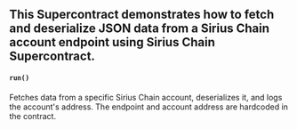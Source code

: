 ## This Supercontract demonstrates how to fetch and deserialize JSON data from a Sirius Chain account endpoint using Sirius Chain Supercontract.

#### ```run()```
Fetches data from a specific Sirius Chain account, deserializes it, and logs the account's address. The endpoint and account address are hardcoded in the contract.